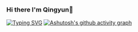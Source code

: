 ### Hi there I'm Qingyun👋

<!--
**qingyunjianying/qingyunjianying** is a ✨ _special_ ✨ repository because its `README.md` (this file) appears on your GitHub profile.

Here are some ideas to get you started:

- 🔭 I’m currently working on ...
- 🌱 I’m currently learning ...
- 👯 I’m looking to collaborate on ...
- 🤔 I’m looking for help with ...
- 💬 Ask me about ...
- 📫 How to reach me: ...
- 😄 Pronouns: ...
- ⚡ Fun fact: ...
-->
[![Typing SVG](https://readme-typing-svg.demolab.com?font=Fira+Code&pause=1000&color=3EE8AE&center=true&vCenter=true&multiline=true&width=435&lines=%E8%8C%97%E7%A6%BE%E7%A5%9D%E4%BD%A0%E4%BB%8A%E5%A4%A9%E6%84%89%E5%BF%AB)](https://git.io/typing-svg)
[![Ashutosh's github activity graph](https://github-readme-activity-graph.cyclic.app/graph?username=qingyunjianying)](https://github.com/ashutosh00710/github-readme-activity-graph)
